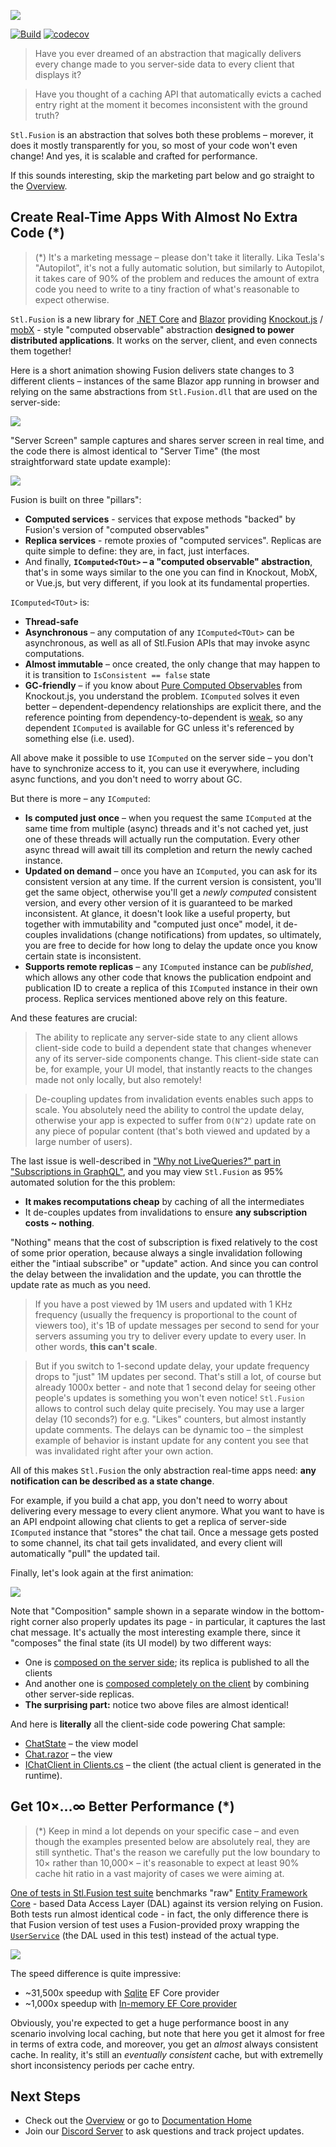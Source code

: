![](docs/img/Banner.jpg)

[![Build](https://github.com/servicetitan/Stl.Fusion/workflows/Build/badge.svg)](https://github.com/servicetitan/Stl.Fusion/actions?query=workflow%3A%22Build%22)
[![codecov](https://codecov.io/gh/servicetitan/Stl.Fusion/branch/master/graph/badge.svg)](https://codecov.io/gh/servicetitan/Stl.Fusion)

> Have you ever dreamed of an abstraction that magically delivers
  every change made to you server-side data to every client that displays it?

> Have you thought of a caching API that automatically evicts a 
  cached entry right at the moment it becomes inconsistent with the
  ground truth?

`Stl.Fusion` is an abstraction that solves both these problems &ndash; morever,
it does it mostly transparently for you, so most of your code won't even change!
And yes, it is scalable and crafted for performance.

If this sounds interesting, skip the marketing part below and go straight
to the [Overview](docs/Overview.md).

## Create Real-Time Apps With Almost No Extra Code (*)

> (*) It's a marketing message &ndash; please don't take it literally.
> Lika Tesla's "Autopilot", it's not a fully automatic solution, 
> but similarly to Autopilot, it takes care of 90% of the problem
> and reduces the amount of extra code you need to write to a tiny
> fraction of what's reasonable to expect otherwise.

`Stl.Fusion` is a new library for [.NET Core](https://en.wikipedia.org/wiki/.NET_Core) 
and [Blazor](https://dotnet.microsoft.com/apps/aspnet/web-apps/blazor)
providing [Knockout.js](https://knockoutjs.com/) 
/ [mobX](https://mobx.js.org/) - style "computed observable" abstraction
**designed to power distributed applications**. It works on the server, client,
and even connects them together!

Here is a short animation showing Fusion delivers state changes to 3 different clients 
&ndash; instances of the same Blazor app running in browser and relying on the same 
abstractions from `Stl.Fusion.dll` that are used on the server-side:

![](docs/img/Stl-Fusion-Chat-Sample.gif)

"Server Screen" sample captures and shares server screen in real time, and
the code there is almost identical to "Server Time" (the most straightforward 
state update example):
  
![](docs/img/Stl-Fusion-Server-Screen-Sample.gif)

Fusion is built on three "pillars":
* **Computed services** - services that expose methods "backed" by Fusion's 
  version of "computed observables"
* **Replica services** - remote proxies of "computed services". 
  Replicas are quite simple to define: they are, in fact, just interfaces.
* And finally, **`IComputed<TOut>` &ndash; a "computed observable" abstraction**, 
  that's in some ways similar to the one you can find in Knockout, MobX, or Vue.js,
  but very different, if you look at its fundamental properties.
    
`IComputed<TOut>` is:
* **Thread-safe**
* **Asynchronous** &ndash; any computation of any `IComputed<TOut>` can be 
  asynchronous, as well as all of Stl.Fusion APIs that may invoke async computations.   
* **Almost immutable** &ndash; once created, the only change that may happen to it is transition 
  to `IsConsistent == false` state
* **GC-friendly** &ndash; if you know about 
  [Pure Computed Observables](https://knockoutjs.com/documentation/computed-pure.html) 
  from Knockout.js, you understand the problem. `IComputed` solves it even better &ndash;
  dependent-dependency relationships are explicit there, and the reference pointing
  from dependency-to-dependent is [weak](https://en.wikipedia.org/wiki/Weak_reference), 
  so any dependent `IComputed` is available for GC unless it's referenced by something 
  else (i.e. used).

All above make it possible to use `IComputed` on the server side &ndash; 
you don't have to synchronize access to it, you can use it everywhere, including
async functions, and you don't need to worry about GC.

But there is more &ndash; any `IComputed`:

* **Is computed just once** &ndash; when you request the same `IComputed` at the same time 
  from multiple (async) threads and it's not cached yet, just one of these threads will
  actually run the computation.  Every other async thread will await till its completion 
  and return the newly cached instance.
* **Updated on demand** &ndash; once you have an `IComputed`, you can ask for its
  consistent version at any time. If the current version is consistent, you'll get the 
  same object, otherwise you'll get a *newly computed* consistent version, 
  and every other version of it  is guaranteed to be marked inconsistent.
  At glance, it doesn't look like a useful property, but together with immutability and
  "computed just once" model, it de-couples invalidations (change notifications) 
  from updates, so ultimately, you are free to decide for how long to delay the 
  update once you know certain state is inconsistent.
* **Supports remote replicas** &ndash; any `IComputed` instance can be *published*, which allows
  any other code that knows the publication endpoint and publication ID to create
  a replica of this `IComputed` instance in their own process. Replica services mentioned
  above rely on this feature.

And these features are crucial:

> The ability to replicate any server-side state to any client allows client-side code 
  to build a dependent state that changes whenever any of its server-side components
  change. 
  This client-side state can be, for example, your UI model, that instantly reacts
  to the changes made not only locally, but also remotely!

> De-coupling updates from invalidation events enables such apps to scale. 
  You absolutely need the ability to control the update delay, otherwise 
  your app is expected to suffer from `O(N^2)` update rate on any 
  piece of popular content (that's both viewed and updated by a large number of users).

The last issue is well-described in 
["Why not LiveQueries?" part in "Subscriptions in GraphQL"](https://graphql.org/blog/subscriptions-in-graphql-and-relay/), and you may view `Stl.Fusion` 
as 95% automated solution for the this problem:
* **It makes recomputations cheap** by caching of all the intermediates
* It de-couples updates from invalidations to ensure 
  **any subscription costs ~ nothing**.

"Nothing" means that the cost of subscription is fixed relatively to the 
cost of some prior operation, because always a single invalidation following
either the "intiaal subscribe" or "update" action. 
And since you can control the delay between the invalidation and the update, 
you can throttle the update rate as much as you need.
  
> If you have a post viewed by 1M users and updated with 1 KHz frequency 
  (usually the frequency is proportional to the count of viewers too), 
  it's 1B of update messages per second to send for your servers
  assuming you try to deliver every update to every user. 
  In other words, **this can't scale**.
  
> But if you switch to 1-second update delay, your update frequency 
  drops to "just" 1M updates per second. That's still a lot, of course 
  but already 1000x better - and note that 1 second delay for 
  seeing other people's updates is something you won't even notice! 
  `Stl.Fusion` allows to control such delay quite precisely. 
  You may use a larger delay (10 seconds?) for e.g. "Likes" counters, 
  but almost instantly update comments. 
  The delays can be dynamic too &ndash; the simplest example of 
  behavior is instant update for any content you see that was invalidated 
  right after your own action.

All of this makes `Stl.Fusion` the only abstraction real-time apps need:
**any notification can be described as a state change**. 

For example, if you build a chat app, you don't need to worry about delivering 
every message to every client anymore. What you want to have is an API endpoint 
allowing chat clients to get a replica of server-side `IComputed` instance that 
"stores" the chat tail. Once a message gets posted to some channel, its chat tail 
gets invalidated, and every client will automatically "pull" the updated tail.

Finally, let's look again at the first animation:

![](docs/img/Stl-Fusion-Chat-Sample.gif)

Note that "Composition" sample shown in a separate window in the bottom-right corner
also properly updates its page - in particular, it captures the last chat message. It's
actually the most interesting example there, since it "composes" the final state (its UI model)
by two different ways: 
* One is 
  [composed on the server side](https://github.com/servicetitan/Stl/blob/master/samples/Stl.Samples.Blazor.Server/Services/ServerSideComposerService.cs);
  its replica is published to all the clients
* And another one is 
  [composed completely on the client](https://github.com/servicetitan/Stl/blob/master/samples/Stl.Samples.Blazor.Client/Services/ClientSideComposerService.cs) 
  by combining other server-side replicas.
* **The surprising part:** notice two above files are almost identical!

And here is **literally** all the client-side code powering Chat sample:
* [ChatState](https://github.com/servicetitan/Stl/blob/master/samples/Stl.Samples.Blazor.Client/UI/ChatState.cs) 
  &ndash; the view model
* [Chat.razor](https://github.com/servicetitan/Stl/blob/master/samples/Stl.Samples.Blazor.Client/Pages/Chat.razor) 
  &ndash; the view
* [IChatClient in Clients.cs](https://github.com/servicetitan/Stl/blob/master/samples/Stl.Samples.Blazor.Client/Services/Clients.cs#L19) 
  &ndash; the client (the actual client is generated in the runtime).  

## Get 10&times;&hellip;&infin; Better Performance (*)

> (*) Keep in mind a lot depends on your specific case &ndash; 
> and even though the examples presented below are absolutely real,
> they are still synthetic. That's the reason we carefully 
> put the low boundary to 10&times; rather than 10,000&times; &ndash;
> it's reasonable to expect at least 90% cache hit ratio in a vast
> majority of cases we were aiming at.

[One of tests in Stl.Fusion test suite](https://github.com/servicetitan/Stl.Fusion/blob/master/tests/Stl.Tests/Fusion/PerformanceTest.cs) 
benchmarks "raw" [Entity Framework Core](https://docs.microsoft.com/en-us/ef/core/) - 
based Data Access Layer (DAL) against its version relying on Fusion. 
Both tests run almost identical code - in fact, the only difference there is that Fusion
version of test uses a Fusion-provided proxy wrapping the 
[`UserService`](https://github.com/servicetitan/Stl.Fusion/blob/master/tests/Stl.Tests/Fusion/Services/UserService.cs)
(the DAL used in this test) instead of the actual type.

![](docs/img/Performance.gif)

The speed difference is quite impressive:
* ~31,500x speedup with [Sqlite](https://www.sqlite.org/index.html) EF Core provider
* ~1,000x speedup with 
  [In-memory EF Core provider](https://docs.microsoft.com/en-us/ef/core/providers/in-memory/?tabs=dotnet-core-cli)  

Obviously, you're expected to get a huge performance boost in any scenario involving
local caching, but note that here you get it almost for free in terms of extra code, 
and moreover, you get an *almost* always consistent cache. In reality, it's still 
an *eventually consistent* cache, but with extremelly short inconsistency periods per
cache entry.

## Next Steps

* Check out the [Overview](docs/Overview.md)
  or go to [Documentation Home](docs/README.md)
* Join our [Discord Server](https://discord.gg/EKEwv6d) 
  to ask questions and track project updates.
